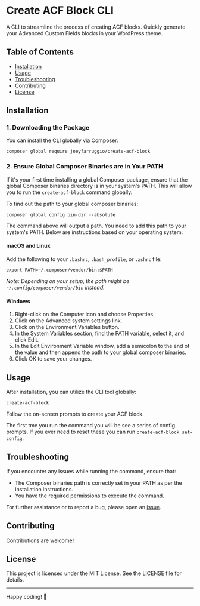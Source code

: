 # Create ACF Block CLI

A CLI to streamline the process of creating ACF blocks. Quickly generate your Advanced Custom Fields blocks in your WordPress theme.
<!-- 
![CLI Screenshot](path-to-screenshot.png) 
_Optionally, include a screenshot of your CLI in action._ -->

## Table of Contents

- [Installation](#installation)
- [Usage](#usage)
- [Troubleshooting](#troubleshooting)
- [Contributing](#contributing)
- [License](#license)

## Installation

### 1. Downloading the Package

You can install the CLI globally via Composer:

```
composer global require joeyfarruggio/create-acf-block
```


### 2. Ensure Global Composer Binaries are in Your PATH

If it's your first time installing a global Composer package, ensure that the global Composer binaries directory is in your system's PATH. This will allow you to run the `create-acf-block` command globally.

To find out the path to your global composer binaries:

```
composer global config bin-dir --absolute
```

The command above will output a path. You need to add this path to your system's PATH. Below are instructions based on your operating system:

#### macOS and Linux

Add the following to your `.bashrc`, `.bash_profile`, or `.zshrc` file:

```
export PATH=~/.composer/vendor/bin:$PATH
```


_Note: Depending on your setup, the path might be `~/.config/composer/vendor/bin` instead._

#### Windows

1. Right-click on the Computer icon and choose Properties.
2. Click on the Advanced system settings link.
3. Click on the Environment Variables button.
4. In the System Variables section, find the PATH variable, select it, and click Edit.
5. In the Edit Environment Variable window, add a semicolon to the end of the value and then append the path to your global composer binaries.
6. Click OK to save your changes.

## Usage

After installation, you can utilize the CLI tool globally:

`create-acf-block`

Follow the on-screen prompts to create your ACF block.

The first tme you run the command you will be see a series of config prompts. If you ever need to reset these you can run `create-acf-block set-config`.

## Troubleshooting

If you encounter any issues while running the command, ensure that:

- The Composer binaries path is correctly set in your PATH as per the installation instructions.
- You have the required permissions to execute the command.

For further assistance or to report a bug, please open an [issue](https://github.com/joseph-farruggio/create-acf-block-cli/issues).

## Contributing

Contributions are welcome!

## License

This project is licensed under the MIT License. See the LICENSE file for details.

---

Happy coding! 🚀